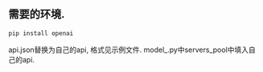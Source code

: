 ## 需要的环境.
```cmd
pip install openai
```

api.json替换为自己的api, 格式见示例文件.
model_.py中servers_pool中填入自己的api.
